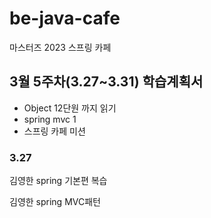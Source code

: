 # be-java-cafe
마스터즈 2023 스프링 카페 

## 3월 5주차(3.27~3.31) 학습계획서

- Object 12단원 까지 읽기
- spring mvc 1
- 스프링 카페 미션


### 3.27

김영한 spring 기본편 복습

김영한 spring MVC패턴
